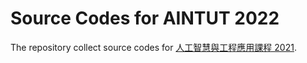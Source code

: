 # Source Codes for AINTUT 2022

The repository collect source codes for [人工智慧與工程應用課程 2021](https://aintut.github.io/2022/).
